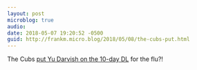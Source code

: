 ```yaml
---
layout: post
microblog: true
audio: 
date: 2018-05-07 19:20:52 -0500
guid: http://frankm.micro.blog/2018/05/08/the-cubs-put.html
---
```

The Cubs [put Yu Darvish on the 10-day DL](https://www.mlbtraderumors.com/2018/05/cubs-place-yu-darvish-on-10-day-dl.html) for the flu?!
